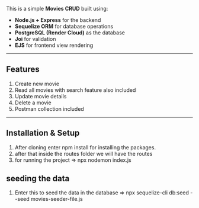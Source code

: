 
This is a simple **Movies CRUD** built using:
- **Node.js + Express** for the backend
- **Sequelize ORM** for database operations
- **PostgreSQL (Render Cloud)** as the database
- **Joi** for validation
- **EJS** for frontend view rendering

---

##  Features
1. Create new movie
2. Read all movies with search feature also included 
3. Update movie details  
4. Delete a movie  
5. Postman collection included  

---

##  Installation & Setup

1. After cloning enter npm install for installing the packages.
2. after that inside the routes folder we will have the routes
3. for running the project => npx nodemon index.js


## seeding the data
1. Enter this to seed the data in the database
    => npx sequelize-cli db:seed --seed movies-seeder-file.js


